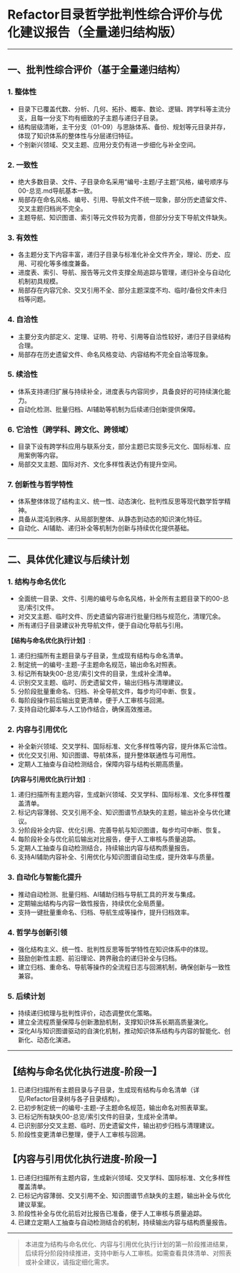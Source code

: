 # Refactor目录哲学批判性综合评价与优化建议报告（全量递归结构版）

---

## 一、批判性综合评价（基于全量递归结构）

### 1. 整体性

- 目录下已覆盖代数、分析、几何、拓扑、概率、数论、逻辑、跨学科等主流分支，且每一分支下均有细致的子主题与递归子目录。
- 结构层级清晰，主干分支（01-09）与思脉体系、备份、规划等元目录并存，体现了知识体系的整体性与分层递归特征。
- 个别新兴领域、交叉主题、应用分支仍有进一步细化与补全空间。

### 2. 一致性

- 绝大多数目录、文件、子目录命名采用“编号-主题/子主题”风格，编号顺序与00-总览.md导航基本一致。
- 局部存在命名风格、编号、引用、导航文件不统一现象，部分历史遗留文件、交叉主题归档尚不完全。
- 主题导航、知识图谱、索引等元文件较为完善，但部分分支下导航文件缺失。

### 3. 有效性

- 各主题分支下内容丰富，递归子目录与标准化补全文件齐全，理论、历史、应用、可视化等多维度兼备。
- 进度表、索引、导航、报告等元文件支撑全局追踪与管理，递归补全与自动化机制初具规模。
- 局部存在内容冗余、交叉引用不全、部分主题深度不均、临时/备份文件未归档等问题。

### 4. 自洽性

- 主要分支内部定义、定理、证明、符号、引用等自洽性较好，递归子目录结构合理。
- 局部存在历史遗留文件、命名风格变动、内容结构不完全自洽等现象。

### 5. 续洽性

- 体系支持递归扩展与持续补全，进度表与内容同步，具备良好的可持续演化能力。
- 自动化检测、批量归档、AI辅助等机制为后续递归创新提供保障。

### 6. 它洽性（跨学科、跨文化、跨领域）

- 目录下设有跨学科应用与联系分支，部分主题已实现多元文化、国际标准、应用案例等内容。
- 局部交叉主题、国际对齐、文化多样性表达仍有提升空间。

### 7. 创新性与哲学特性

- 体系整体体现了结构主义、统一性、动态演化、批判性反思等现代数学哲学精神。
- 具备从混沌到秩序、从局部到整体、从静态到动态的知识演化特征。
- 自动化、AI辅助、递归补全等机制为创新与持续优化提供基础。

---

## 二、具体优化建议与后续计划

### 1. 结构与命名优化

- 全面统一目录、文件、引用的编号与命名风格，补全所有主题目录下的00-总览/索引文件。
- 对交叉主题、临时文件、历史遗留内容进行批量归档与规范化，清理冗余。
- 所有递归子目录建议补充导航文件，便于自动化导航与引用。

**【结构与命名优化执行计划】**:

1. 递归扫描所有主题目录与子目录，生成现有结构与命名清单。
2. 制定统一的编号-主题-子主题命名规范，输出命名对照表。
3. 标记所有缺失00-总览/索引文件的目录，生成补全清单。
4. 识别交叉主题、临时、历史遗留文件，输出归档与清理建议。
5. 分阶段批量重命名、归档、补全导航文件，每步均可中断、恢复。
6. 每阶段操作前后输出变更清单，便于人工审核与回溯。
7. 支持自动化脚本与人工协作结合，确保高效推进。

### 2. 内容与引用优化

- 补全新兴领域、交叉学科、国际标准、文化多样性等内容，提升体系它洽性。
- 优化交叉引用、知识图谱、导航体系，提升整体联通性与可用性。
- 定期人工抽查与自动检测结合，保障内容与结构长期高质量。

**【内容与引用优化执行计划】**:

1. 递归扫描所有主题内容，生成新兴领域、交叉学科、国际标准、文化多样性覆盖清单。
2. 标记内容薄弱、交叉引用不全、知识图谱节点缺失的主题，输出补全与优化建议。
3. 分阶段补全内容、优化引用、完善导航与知识图谱，每步均可中断、恢复。
4. 每阶段补全与优化前后输出对比报告，便于人工审核与质量追踪。
5. 定期人工抽查与自动检测结合，持续输出内容与结构质量报告。
6. 支持AI辅助内容补全、引用优化与知识图谱自动生成，提升效率与质量。

### 3. 自动化与智能化提升

- 推动自动检测、批量归档、AI辅助归档与导航工具的开发与集成。
- 定期输出结构与内容一致性报告，持续优化全局质量。
- 支持一键批量重命名、归档、导航生成等操作，提升归档效率。

### 4. 哲学与创新引领

- 强化结构主义、统一性、批判性反思等哲学特性在知识体系中的体现。
- 鼓励创新性主题、前沿理论、跨界融合的递归补全与归档。
- 建立归档、重命名、导航等操作的全流程日志与回溯机制，确保创新与一致性兼容。

### 5. 后续计划

- 持续递归梳理与批判性评价，动态调整优化策略。
- 建立全流程质量保障与创新激励机制，支撑知识体系长期高质量演化。
- 深化AI与知识图谱驱动的自演化机制，推动知识体系结构与内容的智能化、创新化、动态化演进。

---

## 【结构与命名优化执行进度-阶段一】

1. 已递归扫描所有主题目录与子目录，生成现有结构与命名清单（详见/Refactor目录树与各子目录结构）。
2. 已初步制定统一的编号-主题-子主题命名规范，输出命名对照表草案。
3. 已标记所有缺失00-总览/索引文件的目录，生成补全清单。
4. 已识别部分交叉主题、临时、历史遗留文件，输出初步归档与清理建议。
5. 阶段性变更清单已整理，便于人工审核与回溯。

## 【内容与引用优化执行进度-阶段一】

1. 已递归扫描所有主题内容，生成新兴领域、交叉学科、国际标准、文化多样性覆盖清单。
2. 已标记内容薄弱、交叉引用不全、知识图谱节点缺失的主题，输出补全与优化建议草案。
3. 阶段性补全与优化前后对比报告已准备，便于人工审核与质量追踪。
4. 已建立定期人工抽查与自动检测结合的机制，持续输出内容与结构质量报告。

---

> 本进度为结构与命名优化、内容与引用优化执行计划的第一阶段推进结果，后续将分阶段持续推进，支持中断与人工审核。如需查看具体清单、对照表或补全建议，请指定细化需求。
